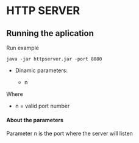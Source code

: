 # HTTP SERVER

## Running the aplication

Run example

```
java -jar httpserver.jar -port 8080
```

* Dinamic parameters:

    - n

Where
- n = valid port number

#### About the parameters
Parameter n is the port where the server will listen
